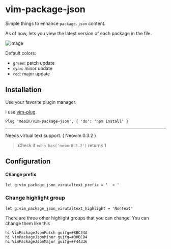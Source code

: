 # vim-package-json

Simple things to enhance `package.json` content.

As of now, lets you view the latest version of each package in the file.

![image](https://i.imgur.com/5VDcOwE.png)

Default colors:

- `green`: patch update
- `cyan`: minor update
- `red`: major update

## Installation

Use your favorite plugin manager.

I use [vim-plug](https://github.com/junegunn/vim-plug).

```vim
Plug 'meain/vim-package-json', { 'do': 'npm install' }
```

---

Needs virtual text support. ( Neovim 0.3.2 )

> Check if `echo has('nvim-0.3.2')` returns 1

## Configuration

#### Change prefix

```
let g:vim_package_json_virutaltext_prefix = '  ¤ '
```

### Change highlight group

```
let g:vim_package_json_virutaltext_highlight = 'NonText'
```

There are three other highlight groups that you can change.
You can change them like this

```
hi VimPackageJsonPatch guifg=#8BC34A
hi VimPackageJsonMinor guifg=#00BCD4
hi VimPackageJsonMajor guifg=#F44336
```
